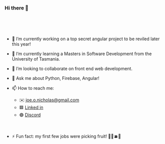 ### Hi there 👋

<br>
<br>
<br>

- 🔭 I’m currently working on a top secret angular project to be reviled later this year!

- 🌱 I’m currently learning a Masters in Software Development from the University of Tasmania.

- 👯 I’m looking to collaborate on front end web development.

- 💬 Ask me about Python, Firebase, Angular!

- 📫 How to reach me:
  - ✉️ joe.o.nicholas@gmail.com
  - 🟦 <a href="www.linkedin.com/in/johannes-nicholas-541175230">Linked in</a>
  - 🟣 <a href="https://discordapp.com/users/282428409685213184/">Discord</a>

<br>

- ⚡ Fun fact: my first few jobs were picking fruit! 🍒🍇🫐🍑

<!--
**JohannesNicholas/JohannesNicholas** is a ✨ _special_ ✨ repository because its `README.md` (this file) appears on your GitHub profile.



Here are some ideas to get you started:

- 🔭 I’m currently working on ...
- 🌱 I’m currently learning ...
- 👯 I’m looking to collaborate on ...
- 🤔 I’m looking for help with ...
- 💬 Ask me about ...
- 📫 How to reach me: ...
- 😄 Pronouns: ...
- ⚡ Fun fact: ...
-->
